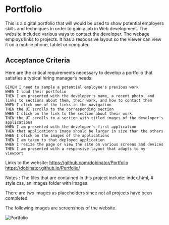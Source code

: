 # Portfolio
This is a digital portfolio that will would be used to show potential employers skills and techniques in order to gain a job in Web development. The website included various ways to contact the developer. The webage employs links to projects. It has a responsive layout so the viewer can view it on a mobile phone, tablet or computer. 

## Acceptance Criteria

Here are the critical requirements necessary to develop a portfolio that satisfies a typical hiring manager’s needs:

```
GIVEN I need to sample a potential employee's previous work
WHEN I load their portfolio
THEN I am presented with the developer's name, a recent photo, and links to sections about them, their work, and how to contact them
WHEN I click one of the links in the navigation
THEN the UI scrolls to the corresponding section
WHEN I click on the link to the section about their work
THEN the UI scrolls to a section with titled images of the developer's applications
WHEN I am presented with the developer's first application
THEN that application's image should be larger in size than the others
WHEN I click on the images of the applications
THEN I am taken to that deployed application
WHEN I resize the page or view the site on various screens and devices
THEN I am presented with a responsive layout that adapts to my viewport
```

Links to the website:
https://github.com/dobinator/Portfolio
https://dobinator.github.io/Portfolio/

Notes : 
 The files that are contained in this project include: index.html, # style.css, an images folder with images. 


There are two images as placeholders since not all projects have been completed. 

The following images are screenshots of the website. 
 

![Portfolio](./assets/images/screenshot-of-website.png)
